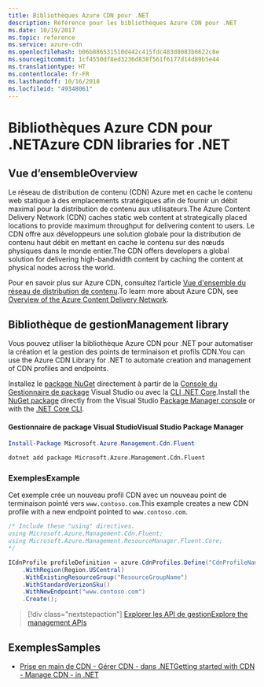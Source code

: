 ```yaml
---
title: Bibliothèques Azure CDN pour .NET
description: Référence pour les bibliothèques Azure CDN pour .NET
ms.date: 10/19/2017
ms.topic: reference
ms.service: azure-cdn
ms.openlocfilehash: b06b886531510d442c415fdc483d8083b6622c8e
ms.sourcegitcommit: 1cf4550df8ed3236d838f561f6177d14d89b5e44
ms.translationtype: HT
ms.contentlocale: fr-FR
ms.lasthandoff: 10/16/2018
ms.locfileid: "49348061"
---
```

# <a name="azure-cdn-libraries-for-net"></a><span data-ttu-id="e5155-103">Bibliothèques Azure CDN pour .NET</span><span class="sxs-lookup"><span data-stu-id="e5155-103">Azure CDN libraries for .NET</span></span>

## <a name="overview"></a><span data-ttu-id="e5155-104">Vue d’ensemble</span><span class="sxs-lookup"><span data-stu-id="e5155-104">Overview</span></span>

<span data-ttu-id="e5155-105">Le réseau de distribution de contenu (CDN) Azure met en cache le contenu web statique à des emplacements stratégiques afin de fournir un débit maximal pour la distribution de contenu aux utilisateurs.</span><span class="sxs-lookup"><span data-stu-id="e5155-105">The Azure Content Delivery Network (CDN) caches static web content at strategically placed locations to provide maximum throughput for delivering content to users.</span></span> <span data-ttu-id="e5155-106">Le CDN offre aux développeurs une solution globale pour la distribution de contenu haut débit en mettant en cache le contenu sur des nœuds physiques dans le monde entier.</span><span class="sxs-lookup"><span data-stu-id="e5155-106">The CDN offers developers a global solution for delivering high-bandwidth content by caching the content at physical nodes across the world.</span></span>

<span data-ttu-id="e5155-107">Pour en savoir plus sur Azure CDN, consultez l’article [Vue d'ensemble du réseau de distribution de contenu](https://docs.microsoft.com/azure/cdn/cdn-overview).</span><span class="sxs-lookup"><span data-stu-id="e5155-107">To learn more about Azure CDN, see [Overview of the Azure Content Delivery Network](https://docs.microsoft.com/azure/cdn/cdn-overview).</span></span>


## <a name="management-library"></a><span data-ttu-id="e5155-108">Bibliothèque de gestion</span><span class="sxs-lookup"><span data-stu-id="e5155-108">Management library</span></span>

<span data-ttu-id="e5155-109">Vous pouvez utiliser la bibliothèque Azure CDN pour .NET pour automatiser la création et la gestion des points de terminaison et profils CDN.</span><span class="sxs-lookup"><span data-stu-id="e5155-109">You can use the Azure CDN Library for .NET to automate creation and management of CDN profiles and endpoints.</span></span> 

<span data-ttu-id="e5155-110">Installez le [package NuGet](https://www.nuget.org/packages/Microsoft.Azure.Management.Cdn.Fluent) directement à partir de la [Console du Gestionnaire de package][PackageManager] Visual Studio ou avec la [CLI .NET Core][DotNetCLI].</span><span class="sxs-lookup"><span data-stu-id="e5155-110">Install the [NuGet package](https://www.nuget.org/packages/Microsoft.Azure.Management.Cdn.Fluent) directly from the Visual Studio [Package Manager console][PackageManager] or with the [.NET Core CLI][DotNetCLI].</span></span>

#### <a name="visual-studio-package-manager"></a><span data-ttu-id="e5155-111">Gestionnaire de package Visual Studio</span><span class="sxs-lookup"><span data-stu-id="e5155-111">Visual Studio Package Manager</span></span>

```powershell
Install-Package Microsoft.Azure.Management.Cdn.Fluent
```

```bash
dotnet add package Microsoft.Azure.Management.Cdn.Fluent
```

### <a name="example"></a><span data-ttu-id="e5155-112">Exemples</span><span class="sxs-lookup"><span data-stu-id="e5155-112">Example</span></span>

<span data-ttu-id="e5155-113">Cet exemple crée un nouveau profil CDN avec un nouveau point de terminaison pointé vers `www.contoso.com`.</span><span class="sxs-lookup"><span data-stu-id="e5155-113">This example creates a new CDN profile with a new endpoint pointed to `www.contoso.com`.</span></span>

```csharp
/* Include these "using" directives.
using Microsoft.Azure.Management.Cdn.Fluent;
using Microsoft.Azure.Management.ResourceManager.Fluent.Core;
*/

ICdnProfile profileDefinition = azure.CdnProfiles.Define("CdnProfileName")
    .WithRegion(Region.USCentral)
    .WithExistingResourceGroup("ResourceGroupName")
    .WithStandardVerizonSku()
    .WithNewEndpoint("www.contoso.com")
    .Create();

```

> [!div class="nextstepaction"]
> [<span data-ttu-id="e5155-114">Explorer les API de gestion</span><span class="sxs-lookup"><span data-stu-id="e5155-114">Explore the management APIs</span></span>](/dotnet/api/overview/azure/cdn/management)


## <a name="samples"></a><span data-ttu-id="e5155-115">Exemples</span><span class="sxs-lookup"><span data-stu-id="e5155-115">Samples</span></span>

* [<span data-ttu-id="e5155-116">Prise en main de CDN - Gérer CDN - dans .NET</span><span class="sxs-lookup"><span data-stu-id="e5155-116">Getting started with CDN - Manage CDN - in .NET</span></span>](https://github.com/Azure-Samples/cdn-dotnet-manage-cdn)

[PackageManager]: https://docs.microsoft.com/nuget/tools/package-manager-console
[DotNetCLI]: https://docs.microsoft.com/dotnet/core/tools/dotnet-add-package
